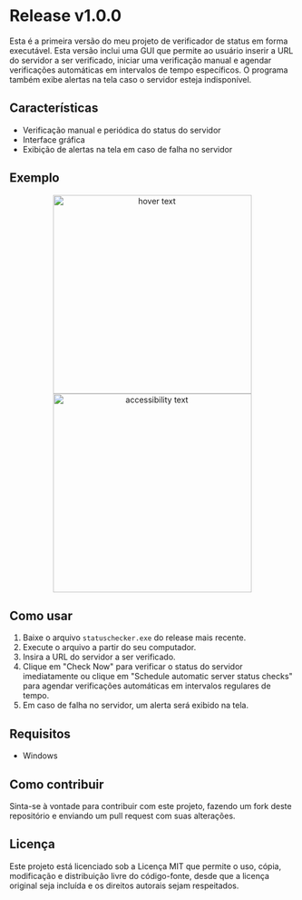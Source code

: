# Release v1.0.0

Esta é a primeira versão do meu projeto de verificador de status em forma executável. Esta versão inclui uma GUI que permite ao usuário inserir a URL do servidor a ser verificado, iniciar uma verificação manual e agendar verificações automáticas em intervalos de tempo específicos. O programa também exibe alertas na tela caso o servidor esteja indisponível.

## Características

- Verificação manual e periódica do status do servidor
- Interface gráfica
- Exibição de alertas na tela em caso de falha no servidor

## Exemplo

<p align="center">
  <img src="https://user-images.githubusercontent.com/50200471/230754162-50cfa742-94c8-48b5-beb9-078f5b7f7c8c.png" width="350" title="hover text">
  <img src="https://user-images.githubusercontent.com/50200471/230754175-88a080bd-6cbb-4b05-9e61-452ecc0feb51.png" width="350" alt="accessibility text">
</p>

## Como usar

1. Baixe o arquivo `statuschecker.exe` do release mais recente.
2. Execute o arquivo a partir do seu computador.
3. Insira a URL do servidor a ser verificado.
4. Clique em "Check Now" para verificar o status do servidor imediatamente ou clique em "Schedule automatic server status checks" para agendar verificações automáticas em intervalos regulares de tempo.
5. Em caso de falha no servidor, um alerta será exibido na tela.

## Requisitos

- Windows

## Como contribuir

Sinta-se à vontade para contribuir com este projeto, fazendo um fork deste repositório e enviando um pull request com suas alterações.

## Licença

Este projeto está licenciado sob a Licença MIT que permite o uso, cópia, modificação e distribuição livre do código-fonte, desde que a licença original seja incluída e os direitos autorais sejam respeitados.
